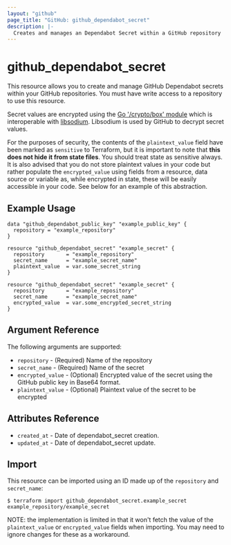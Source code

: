 ```yaml
---
layout: "github"
page_title: "GitHub: github_dependabot_secret"
description: |-
  Creates and manages an Dependabot Secret within a GitHub repository
---
```


# github_dependabot_secret

This resource allows you to create and manage GitHub Dependabot secrets within your GitHub repositories.
You must have write access to a repository to use this resource.

Secret values are encrypted using the [Go '/crypto/box' module](https://godoc.org/golang.org/x/crypto/nacl/box) which is
interoperable with [libsodium](https://libsodium.gitbook.io/doc/). Libsodium is used by GitHub to decrypt secret values.

For the purposes of security, the contents of the `plaintext_value` field have been marked as `sensitive` to Terraform,
but it is important to note that **this does not hide it from state files**. You should treat state as sensitive always.
It is also advised that you do not store plaintext values in your code but rather populate the `encrypted_value`
using fields from a resource, data source or variable as, while encrypted in state, these will be easily accessible
in your code. See below for an example of this abstraction.

## Example Usage

```hcl
data "github_dependabot_public_key" "example_public_key" {
  repository = "example_repository"
}

resource "github_dependabot_secret" "example_secret" {
  repository       = "example_repository"
  secret_name      = "example_secret_name"
  plaintext_value  = var.some_secret_string
}

resource "github_dependabot_secret" "example_secret" {
  repository       = "example_repository"
  secret_name      = "example_secret_name"
  encrypted_value  = var.some_encrypted_secret_string
}
```

## Argument Reference

The following arguments are supported:

* `repository`      - (Required) Name of the repository
* `secret_name`     - (Required) Name of the secret
* `encrypted_value` - (Optional) Encrypted value of the secret using the GitHub public key in Base64 format.
* `plaintext_value` - (Optional) Plaintext value of the secret to be encrypted

## Attributes Reference

* `created_at`      - Date of dependabot_secret creation.
* `updated_at`      - Date of dependabot_secret update.

## Import

This resource can be imported using an ID made up of the `repository` and `secret_name`:

```
$ terraform import github_dependabot_secret.example_secret example_repository/example_secret
```

NOTE: the implementation is limited in that it won't fetch the value of the
`plaintext_value` or `encrypted_value` fields when importing. You may need to ignore changes for these as a workaround.
